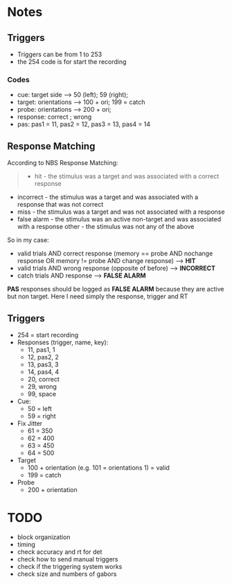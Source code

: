 # Notes

## Triggers

- Triggers can be from 1 to 253
- the 254 code is for start the recording

### Codes

- cue: target side --> 50 (left); 59 (right);
- target: orientations --> 100 + ori; 199 = catch
- probe: orientations --> 200 + ori; 
- response: correct ; wrong
- pas: pas1 = 11, pas2 = 12, pas3 = 13, pas4 = 14

## Response Matching

According to NBS Response Matching:

> - hit - the stimulus was a target and was associated with a correct response 
- incorrect - the stimulus was a target and was associated with a response that was not correct 
- miss - the stimulus was a target and was not associated with a response 
- false alarm - the stimulus was an active non-target and was associated with a response 
other - the stimulus was not any of the above 

So in my case:
- valid trials AND correct response (memory == probe AND nochange response OR memory != probe AND change response) --> **HIT**
- valid trials AND wrong response (opposite of before) --> **INCORRECT**
- catch trials AND response --> **FALSE ALARM**

**PAS** responses should be logged as **FALSE ALARM** because they are active but non target. Here I need simply the response, trigger and RT

## Triggers

- 254 = start recording
- Responses (trigger, name, key):
	- 11, pas1, 1
	- 12, pas2, 2
	- 13, pas3, 3
	- 14, pas4, 4
	- 20, correct
	- 29, wrong
	- 99, space
- Cue:
	- 50 = left
	- 59 = right
- Fix Jitter
	- 61 = 350
	- 62 = 400
	- 63 = 450
	- 64 = 500
- Target
	- 100 + orientation (e.g. 101 = orientations 1) = valid
	- 199 = catch
- Probe
	- 200 + orientation

# TODO

* block organization
* timing
* check accuracy and rt for det
* check how to send manual triggers
* check if the triggering system works
* check size and numbers of gabors